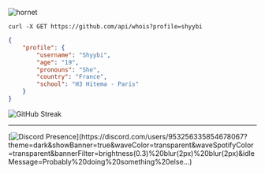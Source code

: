 ![hornet](./4d19b2f5c80061e94c7a9bc98755fbc0.gif)

```
curl -X GET https://github.com/api/whois?profile=shyybi
```

```json
{	
    "profile": {
        "username": "Shyybi",
        "age": "19",
        "pronouns": "She",
        "country": "France",
        "school": "H3 Hitema - Paris"
    }	
}
```

![GitHub Streak](https://github-readme-streak-stats.herokuapp.com?user=shyybi&theme=tokyonight)

---
[![Discord Presence](https://lanyard.kyrie25.dev/api/953256335854678067?theme=dark&showBanner=true&waveColor=transparent&waveSpotifyColor=transparent&bannerFilter=brightness(0.3)%20blur(2px)%20blur(2px)&idleMessage=Probably%20doing%20something%20else...)](https://discord.com/users/953256335854678067?theme=dark&showBanner=true&waveColor=transparent&waveSpotifyColor=transparent&bannerFilter=brightness(0.3)%20blur(2px)%20blur(2px)&idleMessage=Probably%20doing%20something%20else...)
